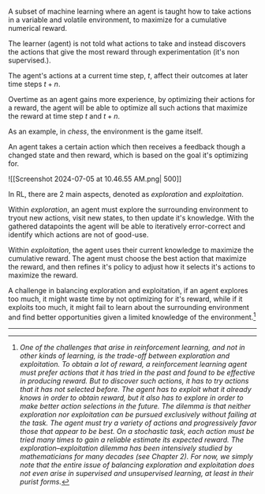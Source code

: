 A subset of machine learning where an agent is taught how to take actions in a variable and volatile environment, to maximize for a cumulative numerical reward.

The learner (agent) is not told what actions to take and instead discovers the actions that give the most reward through experimentation (it's non supervised.).

The agent's actions at a current time step, $t$, affect their outcomes at later time steps $t+n$. 

Overtime as an agent gains more experience, by optimizing their actions for a reward, the agent will be able to optimize all such actions that maximize the reward at time step $t$ and $t+n$.

As an example, in *chess*, the environment is the game itself.

An agent takes a certain action which then receives a feedback though a changed state and then reward, which is based on the goal it's optimizing for.

![[Screenshot 2024-07-05 at 10.46.55 AM.png| 500]]

In RL, there are 2 main aspects, denoted as *exploration* and *exploitation*. 

Within *exploration*, an agent must explore the surrounding environment to tryout new actions, visit new states, to then update it's knowledge. With the gathered datapoints the agent will be able to iteratively error-correct and identify which actions are not of good-use.

Within *exploitation*, the agent uses their current knowledge to maximize the cumulative reward. The agent must choose the best action that maximize the reward, and then refines it's policy to adjust how it selects it's actions to maximize the reward.

A challenge in balancing exploration and exploitation, if an agent explores too much, it might waste time by not optimizing for it's reward, while if it exploits too much, it might fail to learn about the surrounding environment and find better opportunities given a limited knowledge of the environment.[^1]

---

[^1]: *One of the challenges that arise in reinforcement learning, and not in other
kinds of learning, is the trade-off between exploration and exploitation. To
obtain a lot of reward, a reinforcement learning agent must prefer actions
that it has tried in the past and found to be effective in producing reward.
But to discover such actions, it has to try actions that it has not selected
before. The agent has to exploit what it already knows in order to obtain
reward, but it also has to explore in order to make better action selections in
the future. The dilemma is that neither exploration nor exploitation can be
pursued exclusively without failing at the task. The agent must try a variety of
actions and progressively favor those that appear to be best. On a stochastic
task, each action must be tried many times to gain a reliable estimate its
expected reward. The exploration–exploitation dilemma has been intensively
studied by mathematicians for many decades (see Chapter 2). For now, we
simply note that the entire issue of balancing exploration and exploitation
does not even arise in supervised and unsupervised learning, at least in their
purist forms.*